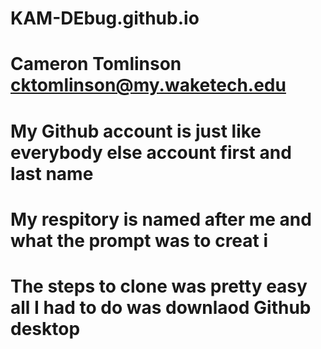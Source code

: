 # KAM-DEbug.github.io
# Cameron Tomlinson cktomlinson@my.waketech.edu
# My Github account is just like everybody else account first and last name
# My respitory is named after me and what the prompt was to creat i
# The steps to clone was pretty easy all I had to do was downlaod Github desktop